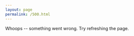 ```yaml
---
layout: page
permalink: /500.html
---
```


Whoops -- something went wrong. Try refreshing the page.

[Home]: https://www.joecridge.me
